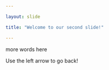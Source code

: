 ```yaml
---

layout: slide

title: "Welcome to our second slide!"

---
```


more words here

Use the left arrow to go back!
